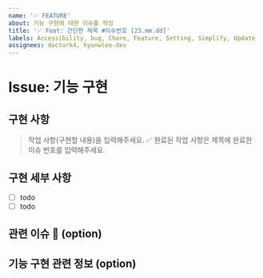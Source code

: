 ```yaml
---
name: '✅ FEATURE'
about: 기능 구현에 대한 이슈를 작성
title: '✅ Feat: 간단한 제목 #이슈번호 [23.mm.dd]'
labels: Accessibility, bug, Chore, Feature, Setting, Simplify, Update
assignees: doctork4, hyunwlee-dev
---
```


# Issue: 기능 구현

## 구현 사항

> 작업 사항(구현할 내용)을 입력해주세요.
> ✅ 완료된 작업 사항은 제목에 완료한 이슈 번호를 입력해주세요.

## 구현 세부 사항

- [ ] todo
- [ ] todo

## 관련 이슈 📎 (option)

<!-- 관련이슈가 있다면 주석을 해제하고 지우고 # 뒤에 관련된 이슈의 넘버를 적어주세요. -->
<!-- IssueNumber : # -->

## 기능 구현 관련 정보 (option)

<!-- 기능 구현에 관한 정보를 얻은 곳의 url을 적어주세요 없다면 비워놓으셔도 됩니다. -->
